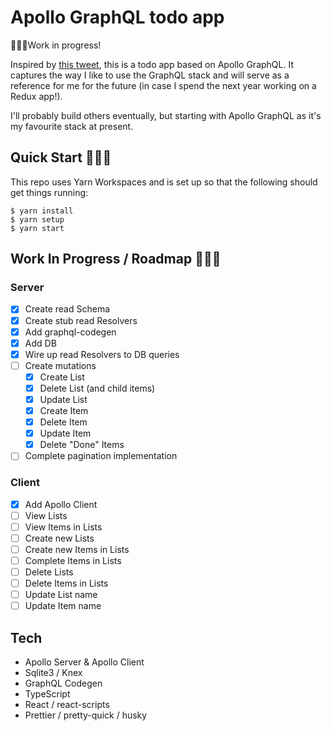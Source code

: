 # Apollo GraphQL todo app

👷🏽‍♂️Work in progress!

Inspired by [this tweet](https://twitter.com/mattrothenberg/status/1219623191712272384), this is a todo app based on Apollo GraphQL. It captures the way I like to use the GraphQL stack and will serve as a reference for me for the future (in case I spend the next year working on a Redux app!).

I'll probably build others eventually, but starting with Apollo GraphQL as it's my favourite stack at present.

## Quick Start 🏃🏽‍♀️

This repo uses Yarn Workspaces and is set up so that the following should get things running:

```
$ yarn install
$ yarn setup
$ yarn start
```

## Work In Progress / Roadmap 👷🏽‍♂

### Server

- [x] Create read Schema
- [x] Create stub read Resolvers
- [x] Add graphql-codegen
- [x] Add DB
- [x] Wire up read Resolvers to DB queries
- [ ] Create mutations
  - [x] Create List
  - [x] Delete List (and child items)
  - [x] Update List
  - [x] Create Item
  - [x] Delete Item
  - [x] Update Item
  - [x] Delete "Done" Items
- [ ] Complete pagination implementation

### Client

- [x] Add Apollo Client
- [ ] View Lists
- [ ] View Items in Lists
- [ ] Create new Lists
- [ ] Create new Items in Lists
- [ ] Complete Items in Lists
- [ ] Delete Lists
- [ ] Delete Items in Lists
- [ ] Update List name
- [ ] Update Item name

## Tech

- Apollo Server & Apollo Client
- Sqlite3 / Knex
- GraphQL Codegen
- TypeScript
- React / react-scripts
- Prettier / pretty-quick / husky

